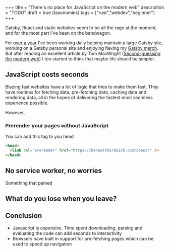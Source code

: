 +++
title = "There's no place for JavaScript on the modern web"
description = "TODO"
draft = true
[taxonomies]
tags = ["rust","webdev","beginner"]
+++

Gatsby, React and static websites seem to be all the rage at the moment, and for the most part I've been on the bandwagon.

For [over a year](https://github.com/gatsbyjs/gatsby/pull/12693) I've been working daily helping maintain a large Gatsby site,
working on a Gatsby personal site and enjoying flexing my [Gatsby merch](https://store.gatsbyjs.org/).
But after reading an excellent article by Tom MacWright ([Second-guessing the modern web](https://macwright.org/2020/05/10/spa-fatigue.html)) I too started to think that maybe life should be simpler.

## JavaScript costs seconds

Blazing fast websites have a lot of logic that tries to make them fast.
They have routines for fetching data, pre-fetching data, caching data and rendering data, all in the hopes of delivering the fastest most seamless experience possible.

However,

### Prerender your pages without JavaScript

You can add this tag to you head

```html
<head>
  <link rel="prerender" href="https://bennetthardwick.com/about/" />
</head>
```

## No service worker, no worries

Something that pained

## What do you lose when you leave?

## Conclusion

- Javascript is expensive. Time spent downloading, parsing and evaluating the code can add seconds to interactivity
- Browsers have built in support for pre-fetching pages which can be used to speed up navigation



